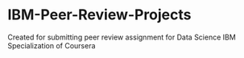# IBM-Peer-Review-Projects
Created for submitting peer review assignment for Data Science IBM Specialization of Coursera
